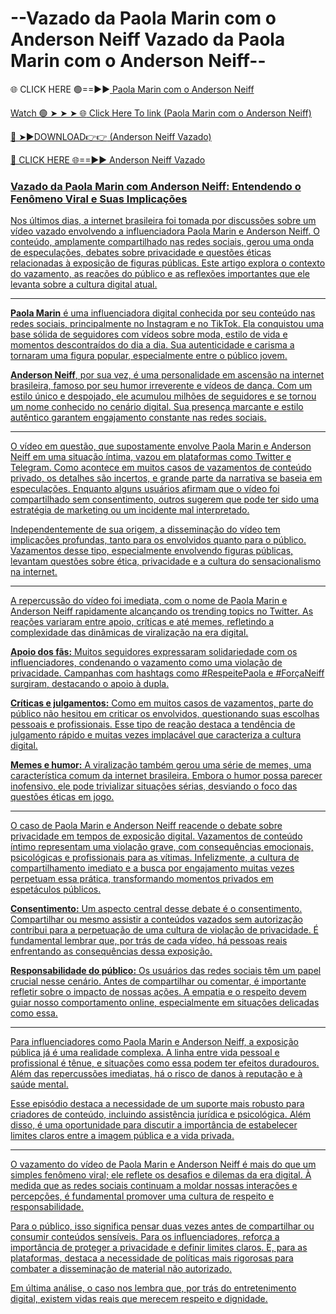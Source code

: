 # --Vazado da Paola Marin com o Anderson Neiff Vazado da Paola Marin com o Anderson Neiff--

🌐 CLICK HERE 🟢==►►<a href="https://nitro2.cfd/ytrytd"> Paola Marin com o Anderson Neiff

Watch 🟢 ➤ ➤ ➤ 🌐<a href="https://nitro2.cfd/ytrytd"> Click Here To link (Paola Marin com o Anderson Neiff)

🔴 ➤►DOWNLOAD👉👉<a href="https://nitro2.cfd/ytrytd"> (Anderson Neiff Vazado)

🔴 CLICK HERE 🌐==►► <a href="https://nitro2.cfd/ytrytd">Anderson Neiff Vazado


### Vazado da Paola Marin com Anderson Neiff: Entendendo o Fenômeno Viral e Suas Implicações  

Nos últimos dias, a internet brasileira foi tomada por discussões sobre um vídeo vazado envolvendo a influenciadora Paola Marin e Anderson Neiff. O conteúdo, amplamente compartilhado nas redes sociais, gerou uma onda de especulações, debates sobre privacidade e questões éticas relacionadas à exposição de figuras públicas. Este artigo explora o contexto do vazamento, as reações do público e as reflexões importantes que ele levanta sobre a cultura digital atual.  

---


**Paola Marin** é uma influenciadora digital conhecida por seu conteúdo nas redes sociais, principalmente no Instagram e no TikTok. Ela conquistou uma base sólida de seguidores com vídeos sobre moda, estilo de vida e momentos descontraídos do dia a dia. Sua autenticidade e carisma a tornaram uma figura popular, especialmente entre o público jovem.  

**Anderson Neiff**, por sua vez, é uma personalidade em ascensão na internet brasileira, famoso por seu humor irreverente e vídeos de dança. Com um estilo único e despojado, ele acumulou milhões de seguidores e se tornou um nome conhecido no cenário digital. Sua presença marcante e estilo autêntico garantem engajamento constante nas redes sociais.  

---


O vídeo em questão, que supostamente envolve Paola Marin e Anderson Neiff em uma situação íntima, vazou em plataformas como Twitter e Telegram. Como acontece em muitos casos de vazamentos de conteúdo privado, os detalhes são incertos, e grande parte da narrativa se baseia em especulações. Enquanto alguns usuários afirmam que o vídeo foi compartilhado sem consentimento, outros sugerem que pode ter sido uma estratégia de marketing ou um incidente mal interpretado.  

Independentemente de sua origem, a disseminação do vídeo tem implicações profundas, tanto para os envolvidos quanto para o público. Vazamentos desse tipo, especialmente envolvendo figuras públicas, levantam questões sobre ética, privacidade e a cultura do sensacionalismo na internet.  

---


A repercussão do vídeo foi imediata, com o nome de Paola Marin e Anderson Neiff rapidamente alcançando os trending topics no Twitter. As reações variaram entre apoio, críticas e até memes, refletindo a complexidade das dinâmicas de viralização na era digital.  

**Apoio dos fãs:** Muitos seguidores expressaram solidariedade com os influenciadores, condenando o vazamento como uma violação de privacidade. Campanhas com hashtags como #RespeitePaola e #ForçaNeiff surgiram, destacando o apoio à dupla.  

**Críticas e julgamentos:** Como em muitos casos de vazamentos, parte do público não hesitou em criticar os envolvidos, questionando suas escolhas pessoais e profissionais. Esse tipo de reação destaca a tendência de julgamento rápido e muitas vezes implacável que caracteriza a cultura digital.  

**Memes e humor:** A viralização também gerou uma série de memes, uma característica comum da internet brasileira. Embora o humor possa parecer inofensivo, ele pode trivializar situações sérias, desviando o foco das questões éticas em jogo.  

---


O caso de Paola Marin e Anderson Neiff reacende o debate sobre privacidade em tempos de exposição digital. Vazamentos de conteúdo íntimo representam uma violação grave, com consequências emocionais, psicológicas e profissionais para as vítimas. Infelizmente, a cultura de compartilhamento imediato e a busca por engajamento muitas vezes perpetuam essa prática, transformando momentos privados em espetáculos públicos.  

**Consentimento:** Um aspecto central desse debate é o consentimento. Compartilhar ou mesmo assistir a conteúdos vazados sem autorização contribui para a perpetuação de uma cultura de violação de privacidade. É fundamental lembrar que, por trás de cada vídeo, há pessoas reais enfrentando as consequências dessa exposição.  

**Responsabilidade do público:** Os usuários das redes sociais têm um papel crucial nesse cenário. Antes de compartilhar ou comentar, é importante refletir sobre o impacto de nossas ações. A empatia e o respeito devem guiar nosso comportamento online, especialmente em situações delicadas como essa.  

---


Para influenciadores como Paola Marin e Anderson Neiff, a exposição pública já é uma realidade complexa. A linha entre vida pessoal e profissional é tênue, e situações como essa podem ter efeitos duradouros. Além das repercussões imediatas, há o risco de danos à reputação e à saúde mental.  

Esse episódio destaca a necessidade de um suporte mais robusto para criadores de conteúdo, incluindo assistência jurídica e psicológica. Além disso, é uma oportunidade para discutir a importância de estabelecer limites claros entre a imagem pública e a vida privada.  

---


O vazamento do vídeo de Paola Marin e Anderson Neiff é mais do que um simples fenômeno viral; ele reflete os desafios e dilemas da era digital. À medida que as redes sociais continuam a moldar nossas interações e percepções, é fundamental promover uma cultura de respeito e responsabilidade.  

Para o público, isso significa pensar duas vezes antes de compartilhar ou consumir conteúdos sensíveis. Para os influenciadores, reforça a importância de proteger a privacidade e definir limites claros. E, para as plataformas, destaca a necessidade de políticas mais rigorosas para combater a disseminação de material não autorizado.  

Em última análise, o caso nos lembra que, por trás do entretenimento digital, existem vidas reais que merecem respeito e dignidade.

